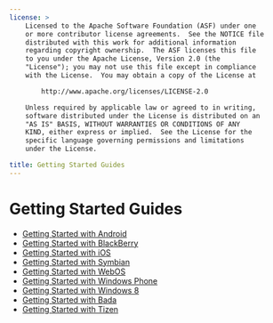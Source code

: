 ```yaml
---
license: >
    Licensed to the Apache Software Foundation (ASF) under one
    or more contributor license agreements.  See the NOTICE file
    distributed with this work for additional information
    regarding copyright ownership.  The ASF licenses this file
    to you under the Apache License, Version 2.0 (the
    "License"); you may not use this file except in compliance
    with the License.  You may obtain a copy of the License at

        http://www.apache.org/licenses/LICENSE-2.0

    Unless required by applicable law or agreed to in writing,
    software distributed under the License is distributed on an
    "AS IS" BASIS, WITHOUT WARRANTIES OR CONDITIONS OF ANY
    KIND, either express or implied.  See the License for the
    specific language governing permissions and limitations
    under the License.

title: Getting Started Guides
---
```


Getting Started Guides
======================

- [Getting Started with Android](android/index.html)
- [Getting Started with BlackBerry](blackberry/index.html)
- [Getting Started with iOS](ios/index.html)
- [Getting Started with Symbian](symbian/index.html)
- [Getting Started with WebOS](webos/index.html)
- [Getting Started with Windows Phone](windows-phone/index.html)
- [Getting Started with Windows 8](windows-8/index.html)
- [Getting Started with Bada](bada/index.html)
- [Getting Started with Tizen](tizen/index.html)
